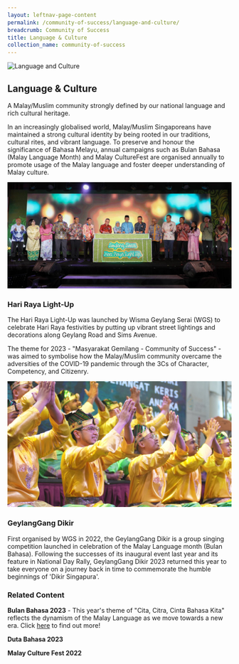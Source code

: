 ```yaml
---
layout: leftnav-page-content
permalink: /community-of-success/language-and-culture/
breadcrumb: Community of Success
title: Language & Culture
collection_name: community-of-success
---
```


![Language and Culture](/images/community-of-success/language-culture-overview.png)

## **Language & Culture**
A Malay/Muslim community strongly defined by our national language and rich cultural heritage.

In an increasingly globalised world, Malay/Muslim Singaporeans have maintained a strong cultural identity by being rooted in our traditions, cultural rites, and vibrant language. To preserve and honour the significance of Bahasa Melayu, annual campaigns such as Bulan Bahasa (Malay Language Month) and Malay CultureFest are organised annually to promote usage of the Malay language and foster deeper understanding of Malay culture.

![Hari Raya Light-Up](/images/community-of-success/language-culture-hrlu.jpeg)

### **Hari Raya Light-Up**
The Hari Raya Light-Up was launched by Wisma Geylang Serai (WGS) to celebrate Hari Raya festivities by putting up vibrant street lightings and decorations along Geylang Road and Sims Avenue.

The theme for 2023 - "Masyarakat Gemilang - Community of Success" - was aimed to symbolise how the Malay/Muslim community overcame the adversities of the COVID-19 pandemic through the 3Cs of Character, Competency, and Citizenry.

![GeylangGang Dikir](/images/community-of-success/language-culture-dikir.jpg)

### **GeylangGang Dikir**
First organised by WGS in 2022, the GeylangGang Dikir is a group singing competition launched in celebration of the Malay Language month (Bulan Bahasa). Following the successes of its inaugural event last year and its feature in National Day Rally, GeylangGang Dikir 2023 returned this year to take everyone on a journey back in time to commemorate the humble beginnings of 'Dikir Singapura'.

### **Related Content**

**Bulan Bahasa 2023** - This year's theme of "Cita, Citra, Cinta Bahasa Kita" reflects the dynamism of the Malay Language as we move towards a new era. Click [here](https://www.instagram.com/bulanbahasa) to find out more!

**Duta Bahasa 2023**

**Malay Culture Fest 2022**

